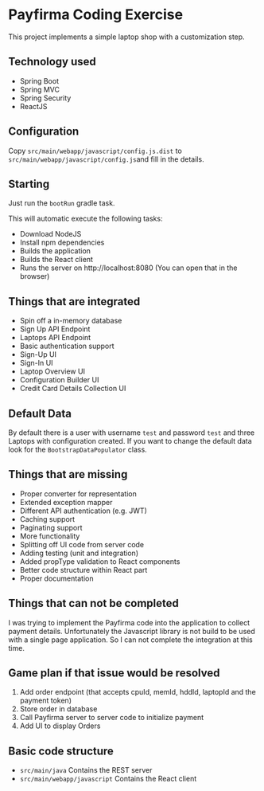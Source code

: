 Payfirma Coding Exercise
========================

This project implements a simple laptop shop with a customization step.


Technology used
---------------

* Spring Boot
* Spring MVC
* Spring Security
* ReactJS


Configuration
-------------

Copy `src/main/webapp/javascript/config.js.dist` to `src/main/webapp/javascript/config.js`and fill in the details.


Starting
--------

Just run the `bootRun` gradle task.

This will automatic execute the following tasks:

* Download NodeJS
* Install npm dependencies
* Builds the application
* Builds the React client
* Runs the server on http://localhost:8080 (You can open that in the browser)


Things that are integrated
--------------------------

* Spin off a in-memory database
* Sign Up API Endpoint
* Laptops API Endpoint
* Basic authentication support
* Sign-Up UI
* Sign-In UI
* Laptop Overview UI
* Configuration Builder UI
* Credit Card Details Collection UI


Default Data
------------

By default there is a user with username `test` and password `test` and three Laptops with configuration created.
If you want to change the default data look for the `BootstrapDataPopulator` class.


Things that are missing
-----------------------

* Proper converter for representation
* Extended exception mapper
* Different API authentication (e.g. JWT)
* Caching support
* Paginating support
* More functionality
* Splitting off UI code from server code
* Adding testing (unit and integration)
* Added propType validation to React components
* Better code structure within React part
* Proper documentation


Things that can not be completed
--------------------------------

I was trying to implement the Payfirma code into the application to collect payment details. Unfortunately the 
Javascript library is not build to be used with a single page application. So I can not complete the integration
at this time.


Game plan if that issue would be resolved
-----------------------------------------

1. Add order endpoint (that accepts cpuId, memId, hddId, laptopId and the payment token)
1. Store order in database
1. Call Payfirma server to server code to initialize payment
1. Add UI to display Orders


Basic code structure
--------------------

* `src/main/java` Contains the REST server
* `src/main/webapp/javascript` Contains the React client
